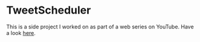# TweetScheduler

This is a side project I worked on as part of a web series on YouTube. Have a look [here](https://www.youtube.com/watch?v=3v-NeA5g8-M&list=PLu2hedS1qAcY2ATHUQSKovbwlXouj6QKJ).